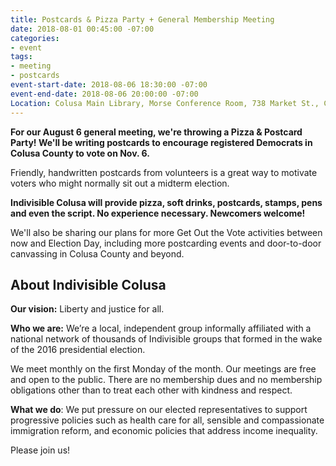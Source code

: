 ```yaml
---
title: Postcards & Pizza Party + General Membership Meeting
date: 2018-08-01 00:45:00 -07:00
categories:
- event
tags:
- meeting
- postcards
event-start-date: 2018-08-06 18:30:00 -07:00
event-end-date: 2018-08-06 20:00:00 -07:00
Location: Colusa Main Library, Morse Conference Room, 738 Market St., Colusa
---
```


**For our August 6 general meeting, we're throwing a Pizza & Postcard Party! We'll be writing postcards to encourage registered Democrats in Colusa County to vote on Nov. 6.**

Friendly, handwritten postcards from volunteers is a great way to motivate voters who might normally sit out a midterm election.

**Indivisible Colusa will provide pizza, soft drinks, postcards, stamps, pens and even the script. No experience necessary. Newcomers welcome!**

We'll also be sharing our plans for more Get Out the Vote activities between now and Election Day, including more postcarding events and door-to-door canvassing in Colusa County and beyond.

## About Indivisible Colusa
**Our vision:** Liberty and justice for all. 

**Who we are:** We’re a local, independent group informally affiliated with a national network of thousands of Indivisible groups that formed in the wake of the 2016 presidential election. 

We meet monthly on the first Monday of the month. Our meetings are free and open to the public. There are no membership dues and no membership obligations other than to treat each other with kindness and respect.

**What we do**: We put pressure on our elected representatives to support progressive policies such as health care for all, sensible and compassionate immigration reform, and economic policies that address income inequality.  

Please join us!